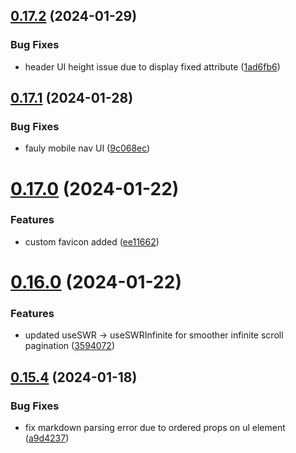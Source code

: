 ## [0.17.2](https://github.com/henrynoowah/blog/compare/v0.17.1...v0.17.2) (2024-01-29)


### Bug Fixes

* header UI height issue due to display fixed attribute ([1ad6fb6](https://github.com/henrynoowah/blog/commit/1ad6fb6628be7b25bc33a12c02eb3c64dd4be184))



## [0.17.1](https://github.com/henrynoowah/blog/compare/v0.17.0...v0.17.1) (2024-01-28)


### Bug Fixes

* fauly mobile nav UI ([9c068ec](https://github.com/henrynoowah/blog/commit/9c068ec56baf65bb6157964837329ca0785579d1))



# [0.17.0](https://github.com/henrynoowah/blog/compare/v0.16.0...v0.17.0) (2024-01-22)


### Features

* custom favicon added ([ee11662](https://github.com/henrynoowah/blog/commit/ee116629c4d7f48530396e61bfa1443f57d5176d))



# [0.16.0](https://github.com/henrynoowah/blog/compare/v0.15.4...v0.16.0) (2024-01-22)


### Features

* updated useSWR -> useSWRInfinite for smoother infinite scroll pagination ([3594072](https://github.com/henrynoowah/blog/commit/359407225f5e5dbb6b6274f9dd76fec50416e3e8))



## [0.15.4](https://github.com/henrynoowah/blog/compare/v0.15.3...v0.15.4) (2024-01-18)


### Bug Fixes

* fix markdown parsing error due to ordered props on ul element ([a9d4237](https://github.com/henrynoowah/blog/commit/a9d4237d06b99940451f7b1547cb084ea1148d6f))



